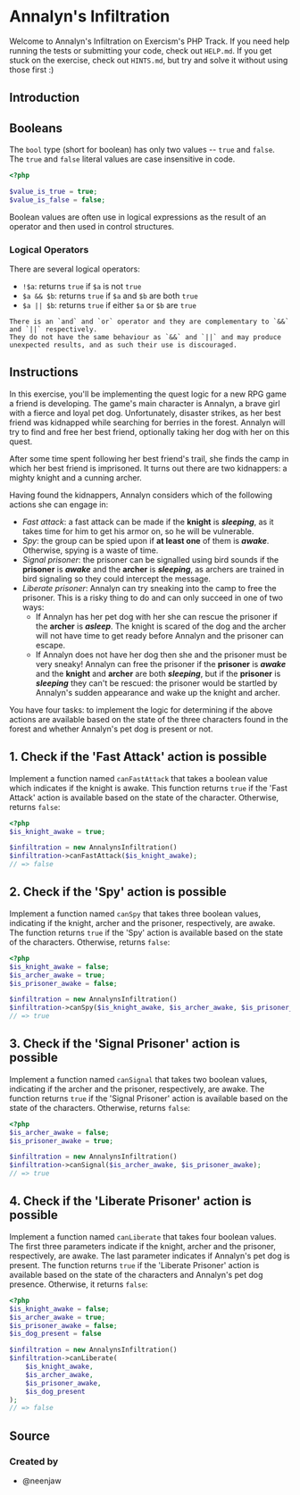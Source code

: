 # Annalyn's Infiltration

Welcome to Annalyn's Infiltration on Exercism's PHP Track.
If you need help running the tests or submitting your code, check out `HELP.md`.
If you get stuck on the exercise, check out `HINTS.md`, but try and solve it without using those first :)

## Introduction

## Booleans

The `bool` type (short for boolean) has only two values -- `true` and `false`.
The `true` and `false` literal values are case insensitive in code.

```php
<?php

$value_is_true = true;
$value_is_false = false;
```

Boolean values are often use in logical expressions as the result of an operator and then used in control structures.

### Logical Operators

There are several logical operators:

- `!$a`: returns `true` if `$a` is not `true`
- `$a && $b`: returns `true` if `$a` and `$b` are both `true`
- `$a || $b`: returns `true` if either `$a` or `$b` are `true`

~~~~exercism/caution
There is an `and` and `or` operator and they are complementary to `&&` and `||` respectively.
They do not have the same behaviour as `&&` and `||` and may produce unexpected results, and as such their use is discouraged.
~~~~

## Instructions

In this exercise, you'll be implementing the quest logic for a new RPG game a friend is developing.
The game's main character is Annalyn, a brave girl with a fierce and loyal pet dog.
Unfortunately, disaster strikes, as her best friend was kidnapped while searching for berries in the forest.
Annalyn will try to find and free her best friend, optionally taking her dog with her on this quest.

After some time spent following her best friend's trail, she finds the camp in which her best friend is imprisoned.
It turns out there are two kidnappers: a mighty knight and a cunning archer.

Having found the kidnappers, Annalyn considers which of the following actions she can engage in:

- _Fast attack_: a fast attack can be made if the **knight** is **_sleeping_**, as it takes time for him to get his armor on, so he will be vulnerable.
- _Spy_: the group can be spied upon if **at least one** of them is **_awake_**. Otherwise, spying is a waste of time.
- _Signal prisoner_: the prisoner can be signalled using bird sounds if the **prisoner** is **_awake_** and the **archer** is **_sleeping_**, as archers are trained in bird signaling so they could intercept the message.
- _Liberate prisoner_: Annalyn can try sneaking into the camp to free the prisoner.
  This is a risky thing to do and can only succeed in one of two ways:
  - If Annalyn has her pet dog with her she can rescue the prisoner if the **archer** is **_asleep_**.
    The knight is scared of the dog and the archer will not have time to get ready before Annalyn and the prisoner can escape.
  - If Annalyn does not have her dog then she and the prisoner must be very sneaky!
    Annalyn can free the prisoner if the **prisoner** is **_awake_** and the **knight** and **archer** are both **_sleeping_**, but if the **prisoner** is **_sleeping_** they can't be rescued: the prisoner would be startled by Annalyn's sudden appearance and wake up the knight and archer.

You have four tasks: to implement the logic for determining if the above actions are available based on the state of the three characters found in the forest and whether Annalyn's pet dog is present or not.

## 1. Check if the 'Fast Attack' action is possible

Implement a function named `canFastAttack` that takes a boolean value which indicates if the knight is awake.
This function returns `true` if the 'Fast Attack' action is available based on the state of the character.
Otherwise, returns `false`:

```php
<?php
$is_knight_awake = true;

$infiltration = new AnnalynsInfiltration()
$infiltration->canFastAttack($is_knight_awake);
// => false
```

## 2. Check if the 'Spy' action is possible

Implement a function named `canSpy` that takes three boolean values, indicating if the knight, archer and the prisoner, respectively, are awake.
The function returns `true` if the 'Spy' action is available based on the state of the characters.
Otherwise, returns `false`:

```php
<?php
$is_knight_awake = false;
$is_archer_awake = true;
$is_prisoner_awake = false;

$infiltration = new AnnalynsInfiltration()
$infiltration->canSpy($is_knight_awake, $is_archer_awake, $is_prisoner_awake);
// => true
```

## 3. Check if the 'Signal Prisoner' action is possible

Implement a function named `canSignal` that takes two boolean values, indicating if the archer and the prisoner, respectively, are awake.
The function returns `true` if the 'Signal Prisoner' action is available based on the state of the characters.
Otherwise, returns `false`:

```php
<?php
$is_archer_awake = false;
$is_prisoner_awake = true;

$infiltration = new AnnalynsInfiltration()
$infiltration->canSignal($is_archer_awake, $is_prisoner_awake);
// => true
```

## 4. Check if the 'Liberate Prisoner' action is possible

Implement a function named `canLiberate` that takes four boolean values.
The first three parameters indicate if the knight, archer and the prisoner, respectively, are awake.
The last parameter indicates if Annalyn's pet dog is present.
The function returns `true` if the 'Liberate Prisoner' action is available based on the state of the characters and Annalyn's pet dog presence.
Otherwise, it returns `false`:

```php
<?php
$is_knight_awake = false;
$is_archer_awake = true;
$is_prisoner_awake = false;
$is_dog_present = false

$infiltration = new AnnalynsInfiltration()
$infiltration->canLiberate(
    $is_knight_awake,
    $is_archer_awake,
    $is_prisoner_awake,
    $is_dog_present
);
// => false
```

## Source

### Created by

- @neenjaw